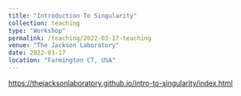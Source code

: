 ```yaml
---
title: "Introduction To Singularity"
collection: teaching
type: "Workshop"
permalink: /teaching/2022-03-17-teaching
venue: "The Jackson Laboratory"
date: 2022-03-17
location: "Farmington CT, USA"
---
```

https://thejacksonlaboratory.github.io/intro-to-singularity/index.html
